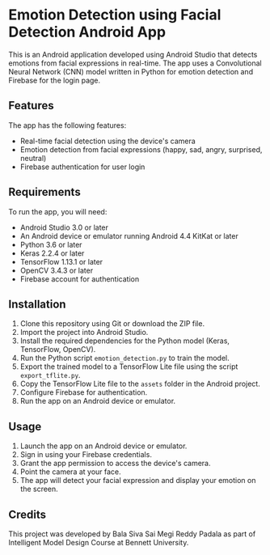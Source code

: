 # Emotion Detection using Facial Detection Android App

This is an Android application developed using Android Studio that detects emotions from facial expressions in real-time. The app uses a Convolutional Neural Network (CNN) model written in Python for emotion detection and Firebase for the login page.

## Features

The app has the following features:
* Real-time facial detection using the device's camera
* Emotion detection from facial expressions (happy, sad, angry, surprised, neutral)
* Firebase authentication for user login

## Requirements

To run the app, you will need:
* Android Studio 3.0 or later
* An Android device or emulator running Android 4.4 KitKat or later
* Python 3.6 or later
* Keras 2.2.4 or later
* TensorFlow 1.13.1 or later
* OpenCV 3.4.3 or later
* Firebase account for authentication

## Installation

1. Clone this repository using Git or download the ZIP file.
2. Import the project into Android Studio.
3. Install the required dependencies for the Python model (Keras, TensorFlow, OpenCV).
4. Run the Python script `emotion_detection.py` to train the model.
5. Export the trained model to a TensorFlow Lite file using the script `export_tflite.py`.
6. Copy the TensorFlow Lite file to the `assets` folder in the Android project.
7. Configure Firebase for authentication.
8. Run the app on an Android device or emulator.

## Usage

1. Launch the app on an Android device or emulator.
2. Sign in using your Firebase credentials.
3. Grant the app permission to access the device's camera.
4. Point the camera at your face.
5. The app will detect your facial expression and display your emotion on the screen.

## Credits

This project was developed by Bala Siva Sai Megi Reddy Padala as part of Intelligent Model Design Course at Bennett University.
 <!-- The emotion detection model was adapted from the work of [Name et al.] and the code was modified from [Source] under the [License]. -->
